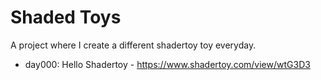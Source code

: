 # Shaded Toys

A project where I create a different shadertoy toy everyday.

- day000: Hello Shadertoy - https://www.shadertoy.com/view/wtG3D3


